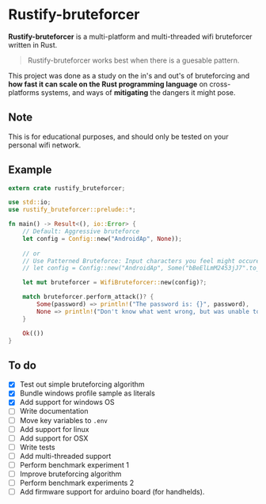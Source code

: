 # Rustify-bruteforcer
**Rustify-bruteforcer** is a multi-platform and multi-threaded wifi bruteforcer written in Rust.
<br>
> Rustify-bruteforcer works best when there is a guesable pattern.

This project was done as a study on the in's and out's of bruteforcing and **how fast it can scale on the Rust programming language** on cross-platforms systems, and ways of **mitigating** the dangers it might pose.

## Note
This is for educational purposes, and should only be tested on your personal wifi network.

## Example
```RUST
extern crate rustify_bruteforcer;

use std::io;
use rustify_bruteforcer::prelude::*;

fn main() -> Result<(), io::Error> {
    // Default: Aggressive bruteforce
    let config = Config::new("AndroidAp", None));
    
    // or 
    // Use Patterned Bruteforce: Input characters you feel might occure in password
    // let config = Config::new("AndroidAp", Some("bBeElLmM2453jJ7".to_string()));

    let mut bruteforcer = WifiBruteforcer::new(config)?;

    match bruteforcer.perform_attack()? {
        Some(password) => println!("The password is: {}", password),
        None => println!("Don't know what went wrong, but was unable to buteforce the network")
    }

    Ok(())
}
```

## To do
- [x] Test out simple bruteforcing algorithm
- [x] Bundle windows profile sample as literals
- [x] Add support for windows OS
- [ ] Write documentation
- [ ] Move key variables to `.env`
- [ ] Add support for linux
- [ ] Add support for OSX
- [ ] Write tests
- [ ] Add multi-threaded support
- [ ] Perform benchmark experiment 1
- [ ] Improve bruteforcing algorithm
- [ ] Perform benchmark experiments 2
- [ ] Add firmware support for arduino board (for handhelds).